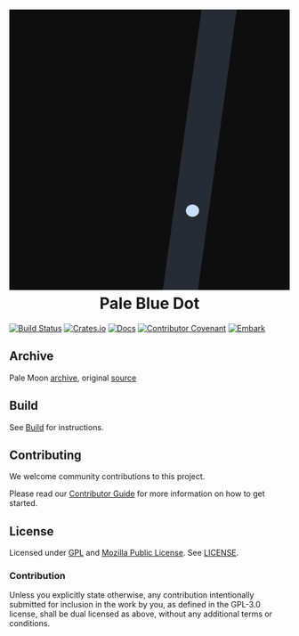 <h1 align="center">
  <img src="/img/palebluedot.png" alt="Pale Blue Dot" />
  <br />
  Pale Blue Dot
</h1>

<!--- FIXME: Update crate and repo names here! --->
[![Build Status](https://travis-ci.com/EmbarkStudios/tame-oauth.svg?branch=master)](https://travis-ci.com/EmbarkStudios/tame-oauth)
[![Crates.io](https://img.shields.io/crates/v/tame-oauth.svg)](https://crates.io/crates/tame-oauth)
[![Docs](https://docs.rs/tame-oauth/badge.svg)](https://docs.rs/tame-oauth)
[![Contributor Covenant](https://img.shields.io/badge/contributor%20covenant-v1.4%20adopted-ff69b4.svg)](CODE_OF_CONDUCT.md)
[![Embark](https://img.shields.io/badge/embark-open%20source-blueviolet.svg)](https://github.com/EmbarkStudios)

## Archive

Pale Moon [archive](http://archive.palemoon.org/), original [source](http://archive.palemoon.org/source/)

## Build

See [Build](Build.md) for instructions.

## Contributing

We welcome community contributions to this project.

Please read our [Contributor Guide](CONTRIBUTING.md) for more information on how to get started.

## License

Licensed under [GPL](https://www.gnu.org/licenses/gpl-3.0.html) and [Mozilla Public License](https://www.mozilla.org/en-US/MPL/2.0/). See [LICENSE](LICENSE).

### Contribution

Unless you explicitly state otherwise, any contribution intentionally submitted for inclusion in the work by you, as defined in the GPL-3.0 license, shall be dual licensed as above, without any additional terms or conditions.
